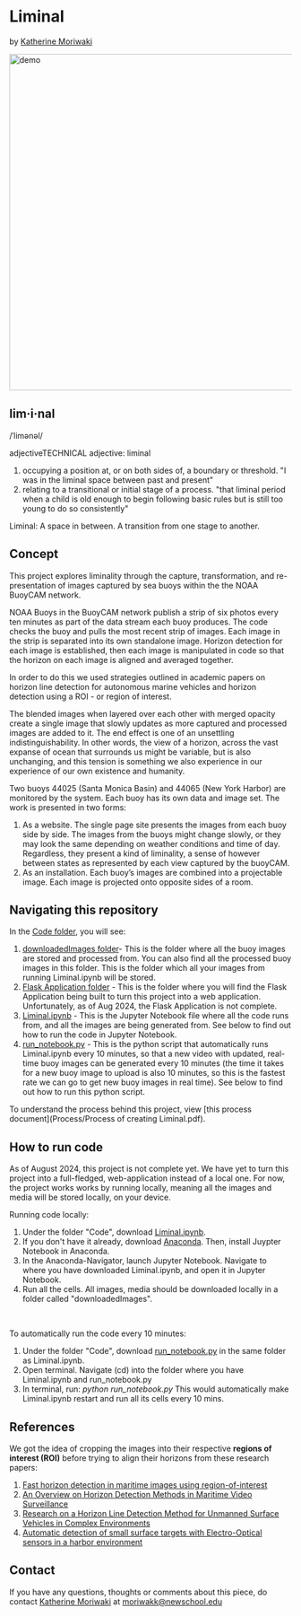 # Liminal
by [Katherine Moriwaki](https://kakirine.com/)

<img src="Media/final.gif" alt="demo" width="600"/>

## lim·i·nal
/ˈlimənəl/

adjectiveTECHNICAL
adjective: liminal
1. occupying a position at, or on both sides of, a boundary or threshold. "I was in the liminal space between past and present"
2. relating to a transitional or initial stage of a process.
"that liminal period when a child is old enough to begin following basic rules but is still too young to do so consistently"

Liminal: A space in between. A transition from one stage to another. 


## Concept
This project explores liminality through the capture, transformation, and re-presentation of images captured by sea buoys within the the NOAA BuoyCAM network.

NOAA Buoys in the BuoyCAM network publish a strip of six photos every ten minutes as part of the data stream each buoy produces. The code checks the buoy and pulls the most recent strip of images. Each image in the strip is separated into its own standalone image. Horizon detection for each image is established, then each image is manipulated in code so that the horizon on each image is aligned and averaged together. 

In order to do this we used strategies outlined in academic papers on horizon line detection for autonomous marine vehicles and horizon detection using a ROI - or region of interest. 

The blended images when layered over each other with merged opacity create a single image that slowly updates as more captured and processed images are added to it. The end effect is one of an unsettling indistinguishability. In other words, the view of a horizon, across the vast expanse of ocean that surrounds us might be variable, but is also unchanging, and this tension is something we also experience in our experience of our own existence and humanity. 

Two buoys 44025 (Santa Monica Basin) and 44065 (New York Harbor) are monitored by the system. Each buoy has its own data and image set. The work is presented in two forms: 
1. As a website. The single page site presents the images from each buoy side by side. The images from the buoys might change slowly, or they may look the same depending on weather conditions and time of day. Regardless, they present a kind of liminality, a sense of however between states as represented by each view captured by the buoyCAM.
2. As an installation. Each buoy’s images are combined into a projectable image. Each image is projected onto opposite sides of a room. 

## Navigating this repository
In the [Code folder](Code), you will see:
1. [downloadedImages folder](Code/downloadedImages)- This is the folder where all the buoy images are stored and processed from. You can also find all the processed buoy images in this folder. This is the folder which all your images from running Liminal.ipynb will be stored.
2. [Flask Application folder](Code/flaskApplication) - This is the folder where you will find the Flask Application being built to turn this project into a web application. Unfortunately, as of Aug 2024, the Flask Application is not complete.
3. [Liminal.ipynb](Code/Liminal.ipynb) - This is the Jupyter Notebook file where all the code runs from, and all the images are being generated from. See below to find out how to run the code in Jupyter Notebook.
4. [run_notebook.py](Code/run_notebook.py) - This is the python script that automatically runs Liminal.ipynb every 10 minutes, so that a new video with updated, real-time buoy images can be generated every 10 minutes (the time it takes for a new buoy image to upload is also 10 minutes, so this is the fastest rate we can go to get new buoy images in real time). See below to find out how to run this python script.

To understand the process behind this project, view [this process document](Process/Process of creating Liminal.pdf). 

## How to run code
As of August 2024, this project is not complete yet. We have yet to turn this project into a full-fledged, web-application instead of a local one. For now, the project works works by running locally, meaning all the images and media will be stored locally, on your device. 

Running code locally: 
1. Under the folder "Code", download [Liminal.ipynb](Code/Liminal.ipynb).
2. If you don't have it already, download [Anaconda](https://www.anaconda.com/download). Then, install Juypter Notebook in Anaconda.
3. In the Anaconda-Navigator, launch Jupyter Notebook. Navigate to where you have downloaded Liminal.ipynb, and open it in Jupyter Notebook.
4. Run all the cells. All images, media should be downloaded locally in a folder called "downloadedImages".
<br>

To automatically run the code every 10 minutes: 
1. Under the folder "Code", download [run_notebook.py](Code/run_notebook.py) in the same folder as Liminal.ipynb. 
2. Open terminal. Navigate (cd) into the folder where you have Liminal.ipynb and run_notebook.py
3. In terminal, run: _python run_notebook.py_
This would automatically make Liminal.ipynb restart and run all its cells every 10 mins.

## References
We got the idea of cropping the images into their respective **regions of interest (ROI)** before trying to align their horizons from these research papers: 
1. [Fast horizon detection in maritime images using region-of-interest](https://journals.sagepub.com/doi/10.1177/1550147718790753)
2. [An Overview on Horizon Detection Methods in Maritime Video Surveillance ](https://www.researchgate.net/publication/340796087_An_Overview_on_Horizon_Detection_Methods_in_Maritime_Video_Surveillance)
3. [Research on a Horizon Line Detection Method for Unmanned Surface Vehicles in Complex Environments](https://www.researchgate.net/publication/371118691_Research_on_a_Horizon_Line_Detection_Method_for_Unmanned_Surface_Vehicles_in_Complex_Environments)
4. [Automatic detection of small surface targets with Electro-Optical sensors in a harbor environment](https://www.researchgate.net/publication/228697970_Automatic_detection_of_small_surface_targets_with_Electro-Optical_sensors_in_a_harbor_environment)

## Contact 
If you have any questions, thoughts or comments about this piece, do contact [Katherine Moriwaki](https://kakirine.com/) at moriwakk@newschool.edu
